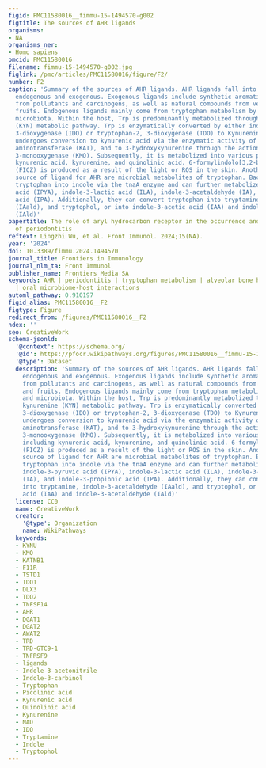 ```yaml
---
figid: PMC11580016__fimmu-15-1494570-g002
figtitle: The sources of AHR ligands
organisms:
- NA
organisms_ner:
- Homo sapiens
pmcid: PMC11580016
filename: fimmu-15-1494570-g002.jpg
figlink: /pmc/articles/PMC11580016/figure/F2/
number: F2
caption: 'Summary of the sources of AHR ligands. AHR ligands fall into two categories:
  endogenous and exogenous. Exogenous ligands include synthetic aromatic hydrocarbons
  from pollutants and carcinogens, as well as natural compounds from vegetables and
  fruits. Endogenous ligands mainly come from tryptophan metabolism by the host and
  microbiota. Within the host, Trp is predominantly metabolized through the kynurenine
  (KYN) metabolic pathway. Trp is enzymatically converted by either indolamine-2,
  3-dioxygenase (IDO) or tryptophan-2, 3-dioxygenase (TDO) to Kynurenine. Kynurenine
  undergoes conversion to kynurenic acid via the enzymatic activity of kynurenine
  aminotransferase (KAT), and to 3-hydroxykynurenine through the action of kynurenine
  3-monooxygenase (KMO). Subsequently, it is metabolized into various products, including
  kynurenic acid, kynurenine, and quinolinic acid. 6-formylindolo[3,2-b]carbazole
  (FICZ) is produced as a result of the light or ROS in the skin. Another important
  source of ligand for AHR are microbial metabolites of tryptophan. Bacteria metabolize
  tryptophan into indole via the tnaA enzyme and can further metabolize it into indole-3-pyruvic
  acid (IPYA), indole-3-lactic acid (ILA), indole-3-acetaldehyde (IA), and indole-3-propionic
  acid (IPA). Additionally, they can convert tryptophan into tryptamine, indole-3-acetaldehyde
  (IAald), and tryptophol, or into indole-3-acetic acid (IAA) and indole-3-acetaldehyde
  (IAld)'
papertitle: The role of aryl hydrocarbon receptor in the occurrence and development
  of periodontitis
reftext: Lingzhi Wu, et al. Front Immunol. 2024;15(NA).
year: '2024'
doi: 10.3389/fimmu.2024.1494570
journal_title: Frontiers in Immunology
journal_nlm_ta: Front Immunol
publisher_name: Frontiers Media SA
keywords: AHR | periodontitis | tryptophan metabolism | alveolar bone homeostasis
  | oral microbiome-host interactions
automl_pathway: 0.910197
figid_alias: PMC11580016__F2
figtype: Figure
redirect_from: /figures/PMC11580016__F2
ndex: ''
seo: CreativeWork
schema-jsonld:
  '@context': https://schema.org/
  '@id': https://pfocr.wikipathways.org/figures/PMC11580016__fimmu-15-1494570-g002.html
  '@type': Dataset
  description: 'Summary of the sources of AHR ligands. AHR ligands fall into two categories:
    endogenous and exogenous. Exogenous ligands include synthetic aromatic hydrocarbons
    from pollutants and carcinogens, as well as natural compounds from vegetables
    and fruits. Endogenous ligands mainly come from tryptophan metabolism by the host
    and microbiota. Within the host, Trp is predominantly metabolized through the
    kynurenine (KYN) metabolic pathway. Trp is enzymatically converted by either indolamine-2,
    3-dioxygenase (IDO) or tryptophan-2, 3-dioxygenase (TDO) to Kynurenine. Kynurenine
    undergoes conversion to kynurenic acid via the enzymatic activity of kynurenine
    aminotransferase (KAT), and to 3-hydroxykynurenine through the action of kynurenine
    3-monooxygenase (KMO). Subsequently, it is metabolized into various products,
    including kynurenic acid, kynurenine, and quinolinic acid. 6-formylindolo[3,2-b]carbazole
    (FICZ) is produced as a result of the light or ROS in the skin. Another important
    source of ligand for AHR are microbial metabolites of tryptophan. Bacteria metabolize
    tryptophan into indole via the tnaA enzyme and can further metabolize it into
    indole-3-pyruvic acid (IPYA), indole-3-lactic acid (ILA), indole-3-acetaldehyde
    (IA), and indole-3-propionic acid (IPA). Additionally, they can convert tryptophan
    into tryptamine, indole-3-acetaldehyde (IAald), and tryptophol, or into indole-3-acetic
    acid (IAA) and indole-3-acetaldehyde (IAld)'
  license: CC0
  name: CreativeWork
  creator:
    '@type': Organization
    name: WikiPathways
  keywords:
  - KYNU
  - KMO
  - KATNB1
  - F11R
  - TSTD1
  - IDO1
  - DLX3
  - TDO2
  - TNFSF14
  - AHR
  - DGAT1
  - DGAT2
  - AWAT2
  - TRD
  - TRD-GTC9-1
  - TNFRSF9
  - ligands
  - Indole-3-acetonitrile
  - Indole-3-carbinol
  - Tryptophan
  - Picolinic acid
  - Kynurenic acid
  - Quinolinic acid
  - Kynurenine
  - NAD
  - IDO
  - Tryptamine
  - Indole
  - Tryptophol
---
```

